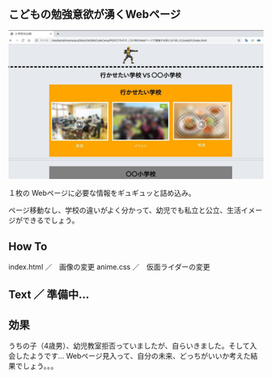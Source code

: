 ## こどもの勉強意欲が湧くWebページ

<img src="/img/sample.jpg" style="max-width:100%;">

１枚の Webページに必要な情報をギュギュッと詰め込み。

ページ移動なし、学校の違いがよく分かって、幼児でも私立と公立、生活イメージができるでしょう。

## How To

index.html ／　画像の変更
anime.css ／　仮面ライダーの変更

## Text ／ 準備中...

## 効果

うちの子（4歳男）、幼児教室拒否っていましたが、自らいきました。そして入会したようです...
Webページ見入って、自分の未来、どっちがいいか考えた結果でしょう。。。
